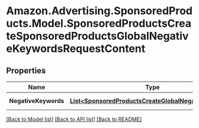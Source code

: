 # Amazon.Advertising.SponsoredProducts.Model.SponsoredProductsCreateSponsoredProductsGlobalNegativeKeywordsRequestContent

## Properties

Name | Type | Description | Notes
------------ | ------------- | ------------- | -------------
**NegativeKeywords** | [**List&lt;SponsoredProductsCreateGlobalNegativeKeyword&gt;**](SponsoredProductsCreateGlobalNegativeKeyword.md) | An array of negativeKeywords. | [optional] 

[[Back to Model list]](../README.md#documentation-for-models) [[Back to API list]](../README.md#documentation-for-api-endpoints) [[Back to README]](../README.md)

